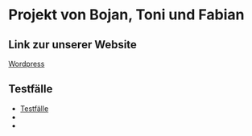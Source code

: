 # Projekt von Bojan, Toni und Fabian

## Link zur unserer Website
[Wordpress](http://98.85.9.176/wordpress)

## Testfälle
- [Testfälle](Testfaelle.md)
- 
-
